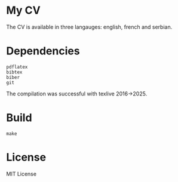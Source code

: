 # My CV

The CV is available in three langauges: english, french and serbian.  


# Dependencies

```
pdflatex
bibtex
biber
git
```

The compilation was successful with texlive 2016->2025.


# Build

```
make 
```


# License

MIT License

